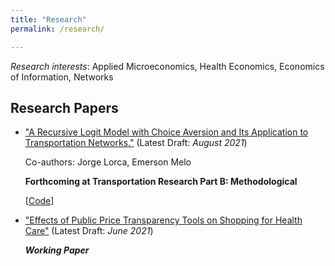 ```yaml
---
title: "Research"
permalink: /research/

---
```


*Research interests*: Applied Microeconomics, Health Economics, Economics of Information, Networks

## Research Papers

- ["A Recursive Logit Model with Choice Aversion and Its Application to Transportation Networks."](https://arxiv.org/pdf/2010.02398.pdf) (Latest Draft: *August 2021*)

   Co-authors: Jorge Lorca, Emerson Melo
   
   **Forthcoming at Transportation Research Part B: Methodological**
   
   [[Code](https://github.com/austinknies/choiceaversion_recursivelogit)]

- ["Effects of Public Price Transparency Tools on Shopping for Health Care"](https://austinknies.github.io/Effects_PriceTransparency_SFC_Knies2021.pdf) (Latest Draft: *June 2021*)
  
   ***Working Paper***
